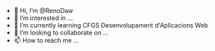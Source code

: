 - 👋 Hi, I’m @RenoDaw
- 👀 I’m interested in ...
- 🌱 I’m currently learning CFGS Desenvolupament d'Aplicacions Web
- 💞️ I’m looking to collaborate on ...
- 📫 How to reach me ...

<!---
RenoDaw/RenoDaw is a ✨ special ✨ repository because its `README.md` (this file) appears on your GitHub profile.
You can click the Preview link to take a look at your changes.
--->
